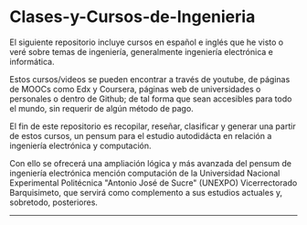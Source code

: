 # Clases-y-Cursos-de-Ingenieria
El siguiente repositorio incluye cursos en español e inglés que he visto o veré sobre temas de ingeniería, generalmente ingeniería electrónica e informática.

Estos cursos/videos se pueden encontrar a través de youtube, de páginas de MOOCs como Edx y Coursera, páginas web de universidades o personales o dentro de Github; de tal forma que sean accesibles para todo el mundo, sin requerir de algún método de pago. 

El fin de este repositorio es recopilar, reseñar, clasificar y generar una partir de estos cursos, un pensum para el estudio autodidácta en relación a ingeniería electrónica y computación.

Con ello se ofrecerá una ampliación lógica y más avanzada del pensum de ingeniería electrónica mención computación de la Universidad Nacional Experimental Politécnica "Antonio José de Sucre" (UNEXPO) Vicerrectorado Barquisimeto, que servirá como complemento a sus estudios actuales y, sobretodo, posteriores.

-----------

